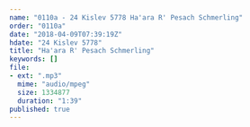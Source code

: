 ```yaml
---
name: "0110a - 24 Kislev 5778 Ha'ara R' Pesach Schmerling"
order: "0110a"
date: "2018-04-09T07:39:19Z"
hdate: "24 Kislev 5778"
title: "Ha'ara R' Pesach Schmerling"
keywords: []
file:
- ext: ".mp3"
  mime: "audio/mpeg"
  size: 1334877
  duration: "1:39"
published: true
---
```



